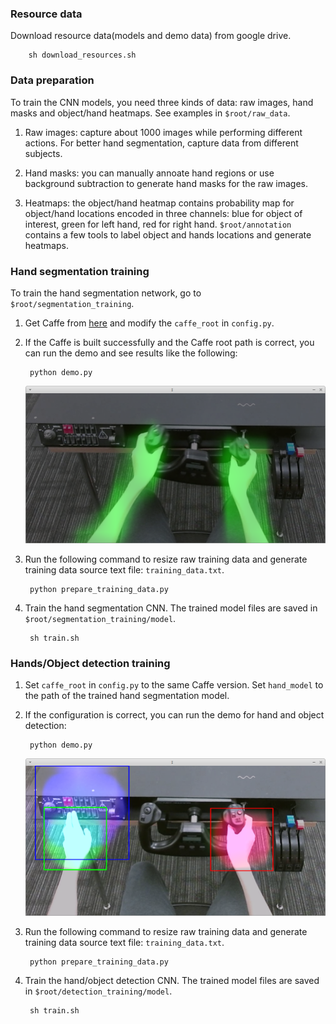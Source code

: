 ### Resource data
Download resource data(models and demo data) from google drive.

        sh download_resources.sh

### Data preparation
To train the CNN models, you need three kinds of data: raw images, hand masks and object/hand heatmaps. See examples in `$root/raw_data`.

1. Raw images: capture about 1000 images while performing different actions. For better hand segmentation, capture data from different subjects.

2. Hand masks: you can manually annoate hand regions or use background subtraction to generate hand masks for the raw images. 

3. Heatmaps: the object/hand heatmap contains probability map for object/hand locations encoded in three channels: blue for object of interest, green for left hand, red for right hand. `$root/annotation` contains a few tools to label object and hands locations and generate heatmaps.

### Hand segmentation training
To train the hand segmentation network, go to `$root/segmentation_training`.

1. Get Caffe from [here](https://github.com/minghuam/caffe-fcn) and modify the `caffe_root` in `config.py`.

2. If the Caffe is built successfully and the Caffe root path is correct, you can run the demo and see results like the following:

        python demo.py

    ![Alt text](https://github.com/minghuam/HODM/blob/master/segmentation_training/demo_data/demo.png)

3. Run the following command to resize raw training data and generate training data source text file: `training_data.txt`.
        
        python prepare_training_data.py

4. Train the hand segmentation CNN. The trained model files are saved in `$root/segmentation_training/model`.

        sh train.sh
        

### Hands/Object detection training

1. Set `caffe_root` in `config.py` to the same Caffe version. Set `hand_model` to the path of the trained hand segmentation model.

2. If the configuration is correct, you can run the demo for hand and object detection:
        
        python demo.py

    ![Alt text](https://github.com/minghuam/HODM/blob/master/detection_training/demo_data/demo.png)
        
3. Run the following command to resize raw training data and generate training data source text file: `training_data.txt`.
        
        python prepare_training_data.py

4. Train the hand/object detection CNN. The trained model files are saved in `$root/detection_training/model`.

        sh train.sh
